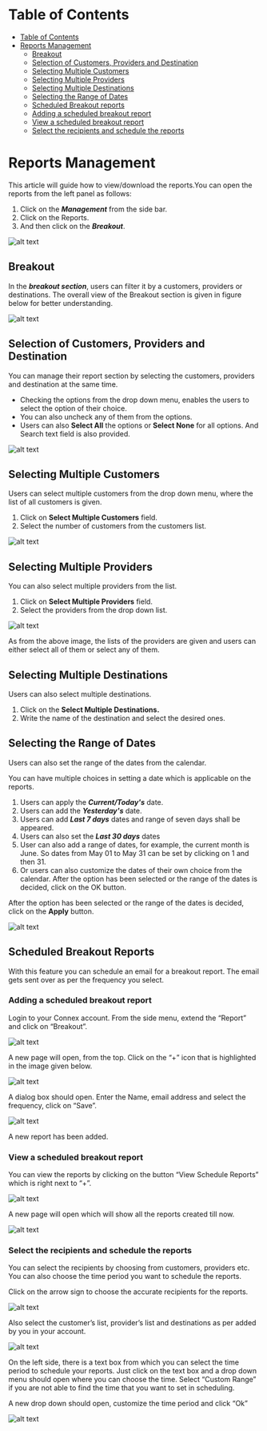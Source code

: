 # Table of Contents

* [Table of Contents](#table-of-contents)
* [Reports Management](#reports-management)
    * [Breakout](#breakout)
    * [Selection of Customers, Providers and Destination](#selection-of-customers-providers-and-destination)
    * [Selecting Multiple Customers](#selecting-multiple-customers)
    * [Selecting Multiple Providers](#selecting-multiple-providers)
    * [Selecting Multiple Destinations](#selecting-multiple-destinations)
    * [Selecting the Range of Dates](#selecting-the-range-of-dates)
    * [Scheduled Breakout reports](#scheduled-breakout-reports)
    * [Adding a scheduled breakout report](#adding-a-scheduled-breakout-report)
    * [View a scheduled breakout report](#view-a-scheduled-breakout-report)
    * [Select the recipients and schedule the reports](#select-the-recipients-and-schedule-the-reports)


# Reports Management

This article will guide how to view/download the reports.You can open the reports from the left panel as follows:

1.	Click on the **_Management_** from the side bar.
2.	Click on the Reports.
3.	And then click on the **_Breakout_**.
 
![alt text][report-1]

## Breakout

In the **_breakout section_**, users can filter it by a customers, providers or destinations. The overall view of the Breakout section is given in figure below for better understanding. 
 
![alt text][report-2]

## Selection of Customers, Providers and Destination 

You can manage their report section by selecting the customers, providers and destination at the same time.

* Checking the options from the drop down menu, enables the users to select the option of their choice.
* You can also uncheck any of them from the options. 
* Users can also **Select All** the options or **Select None** for all options. And Search text field is also provided. 
 
![alt text][report-3]

## Selecting Multiple Customers

Users can select multiple customers from the drop down menu, where the list of all customers is given.

1.	Click on **Select Multiple Customers** field.
2.	Select the number of customers from the customers list.
 
![alt text][report-4]

## Selecting Multiple Providers

You can also select multiple providers from the list.

1.	Click on **Select Multiple Providers** field.
2.	Select the providers from the drop down list.
 
![alt text][report-5]

As from the above image, the lists of the providers are given and users can either select all of them or select any of them.

## Selecting Multiple Destinations

Users can also select multiple destinations.

1.	Click on the **Select Multiple Destinations.**
2.	Write the name of the destination and select the desired ones.

## Selecting the Range of Dates

Users can also set the range of the dates from the calendar. 
 
You can have multiple choices in setting a date which is applicable on the reports.

1. Users can apply the **_Current/Today's_** date.
2. Users can add the **_Yesterday's_** date.
3. Users can add **_Last 7 days_** dates and range of seven days shall be appeared.
4. Users can also set the **_Last 30 days_** dates
5. User can also add a range of dates, for example, the current month is June. So dates from May 01 to May 31 can be set by clicking on    1 and then 31.
6. Or users can also customize the dates of their own choice from the calendar.
   After the option has been selected or the range of the dates is decided, click on the OK button.


After the option has been selected or the range of the dates is decided, click on the **Apply** button.
 
![alt text][report-6]

## Scheduled Breakout Reports

With this feature you can schedule an email for a breakout report. The email gets sent over as per the frequency you select.

### Adding a scheduled breakout report

Login to your Connex account.  From the side menu, extend the “Report” and click on “Breakout”.
 
![alt text][report-7]

A new page will open, from the top. Click on the “+” icon that is highlighted in the image given below.

![alt text][report-8]
 
A dialog box should open. Enter the Name, email address and select the frequency, click on “Save”.
 
![alt text][report-9]

A new report has been added.

### View a scheduled breakout report

You can view the reports by clicking on the button “View Schedule Reports” which is right next to “+”.

![alt text][report-10]  

A new page will open which will show all the reports created till now.

![alt text][report-11]

### Select the recipients and schedule the reports

You can select the recipients by choosing from customers, providers etc.  You can also choose the time period you want to schedule the reports.

Click on the arrow sign to choose the accurate recipients for the reports. 

![alt text][report-12]
 
Also select the customer’s list, provider’s list and destinations as per added by you in your account.

![alt text][report-13]

On the left side, there is a text box from which you can select the time period to schedule your reports. Just click on the text box and a drop down menu should open where you can choose the time. Select “Custom Range” if you are not able to find the time that you want to set in scheduling.

A new drop down should open, customize the time period and click “Ok”

![alt text][report-14] 

[report-1]: https://raw.githubusercontent.com/digipigeon/connexcs-user-docs/master/new-images/275.png "Report-1"
[report-2]: https://raw.githubusercontent.com/digipigeon/connexcs-user-docs/master/new-images/276.png "Report-2"
[report-3]: https://raw.githubusercontent.com/digipigeon/connexcs-user-docs/master/new-images/277.png "Report-3"
[report-4]: https://raw.githubusercontent.com/digipigeon/connexcs-user-docs/master/new-images/278.png "Report-4"
[report-5]: https://raw.githubusercontent.com/digipigeon/connexcs-user-docs/master/new-images/279.png "Report-5"
[report-6]: https://raw.githubusercontent.com/digipigeon/connexcs-user-docs/master/new-images/280.png "Report-6"
[report-7]: https://raw.githubusercontent.com/digipigeon/connexcs-user-docs/master/new-images/281.png "Report-7"
[report-8]: https://raw.githubusercontent.com/digipigeon/connexcs-user-docs/master/new-images/282.png "Report-8"
[report-9]: https://raw.githubusercontent.com/digipigeon/connexcs-user-docs/master/new-images/283.png "Report-9"
[report-10]: https://raw.githubusercontent.com/digipigeon/connexcs-user-docs/master/new-images/284.png "Report-10"
[report-11]: https://raw.githubusercontent.com/digipigeon/connexcs-user-docs/master/new-images/285.png "Report-11"
[report-12]: https://raw.githubusercontent.com/digipigeon/connexcs-user-docs/master/new-images/286.png "Report-12"
[report-13]: https://raw.githubusercontent.com/digipigeon/connexcs-user-docs/master/new-images/287.png "Report-13"
[report-14]: https://raw.githubusercontent.com/digipigeon/connexcs-user-docs/master/new-images/288.png "Report-14"

